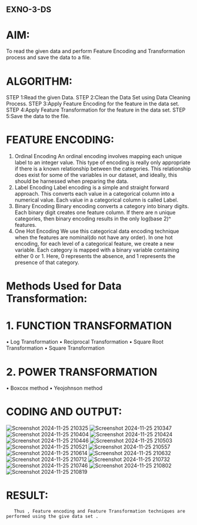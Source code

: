 ## EXNO-3-DS

# AIM:
To read the given data and perform Feature Encoding and Transformation process and save the data to a file.

# ALGORITHM:
STEP 1:Read the given Data.
STEP 2:Clean the Data Set using Data Cleaning Process.
STEP 3:Apply Feature Encoding for the feature in the data set.
STEP 4:Apply Feature Transformation for the feature in the data set.
STEP 5:Save the data to the file.

# FEATURE ENCODING:
1. Ordinal Encoding
An ordinal encoding involves mapping each unique label to an integer value. This type of encoding is really only appropriate if there is a known relationship between the categories. This relationship does exist for some of the variables in our dataset, and ideally, this should be harnessed when preparing the data.
2. Label Encoding
Label encoding is a simple and straight forward approach. This converts each value in a categorical column into a numerical value. Each value in a categorical column is called Label.
3. Binary Encoding
Binary encoding converts a category into binary digits. Each binary digit creates one feature column. If there are n unique categories, then binary encoding results in the only log(base 2)ⁿ features.
4. One Hot Encoding
We use this categorical data encoding technique when the features are nominal(do not have any order). In one hot encoding, for each level of a categorical feature, we create a new variable. Each category is mapped with a binary variable containing either 0 or 1. Here, 0 represents the absence, and 1 represents the presence of that category.

# Methods Used for Data Transformation:
  # 1. FUNCTION TRANSFORMATION
• Log Transformation
• Reciprocal Transformation
• Square Root Transformation
• Square Transformation
  # 2. POWER TRANSFORMATION
• Boxcox method
• Yeojohnson method

# CODING AND OUTPUT:
  ![Screenshot 2024-11-25 210325](https://github.com/user-attachments/assets/99a0bdcb-229f-42d7-965f-095a84ff8740)
  ![Screenshot 2024-11-25 210347](https://github.com/user-attachments/assets/4d4bb5e5-7ff8-4d35-9d95-6392608048fe)
  ![Screenshot 2024-11-25 210404](https://github.com/user-attachments/assets/d7dcb971-c327-4485-ace8-24e54cda39d9)
  ![Screenshot 2024-11-25 210424](https://github.com/user-attachments/assets/adc2c470-ae13-45e6-84c5-b89e9a2b0de3)
  ![Screenshot 2024-11-25 210446](https://github.com/user-attachments/assets/22efb11b-95d0-4bd7-a94b-5950b3f23080)
  ![Screenshot 2024-11-25 210503](https://github.com/user-attachments/assets/0834f0b6-c690-4666-84b3-9234b04c61c3)
  ![Screenshot 2024-11-25 210521](https://github.com/user-attachments/assets/fab9d4e9-4255-4585-93d8-af08d27e9531)
  ![Screenshot 2024-11-25 210557](https://github.com/user-attachments/assets/d334b419-25da-4032-8061-a25f3ae085e6)
  ![Screenshot 2024-11-25 210614](https://github.com/user-attachments/assets/ab574c15-f1b4-4c2c-9419-aa1d538d62c8)
  ![Screenshot 2024-11-25 210632](https://github.com/user-attachments/assets/fa9b4ddf-c2c2-4811-bb87-23946a55b0f4)
  ![Screenshot 2024-11-25 210712](https://github.com/user-attachments/assets/db0b01fe-700b-427e-b4f9-c83921bbf811)
  ![Screenshot 2024-11-25 210732](https://github.com/user-attachments/assets/df01a0c3-64af-447b-bfd4-7b1248d960f8)
  ![Screenshot 2024-11-25 210746](https://github.com/user-attachments/assets/f66ef271-c378-419f-88cd-a396acba8f0a)
  ![Screenshot 2024-11-25 210802](https://github.com/user-attachments/assets/9e100f47-b8a1-4778-ba22-1a67ada524ed)
  ![Screenshot 2024-11-25 210819](https://github.com/user-attachments/assets/95d97563-3ffd-4c40-9e56-53006bc1abe2)

# RESULT:
       Thus , Feature encoding and Feature Transformation techniques are performed using the give data set .

       
